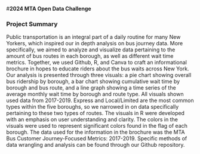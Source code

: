 #**2024 MTA Open Data Challenge**

### Project Summary 
Public transportation is an integral part of a daily routine for many New Yorkers, which inspired our in depth analysis on bus journey data. More specifically, we aimed to analyze and visualize data pertaining to the amount of bus routes in each borough, as well as different wait time metrics. Together, we used Github, R, and Canva to craft an informational brochure in hopes to educate riders about the bus waits across New York. Our analysis is presented through three visuals: a pie chart showing overall bus ridership by borough, a bar chart showing cumulative wait time by borough and bus route, and a line graph showing a time series of the average monthly wait time by borough and route type. All visuals shown used data from 2017-2019. Express and Local/Limited are the most common types within the five boroughs, so we narrowed in on data specifically pertaining to these two types of routes. The visuals in R were developed with an emphasis on user understanding and clarity. The colors in the visuals were used to represent significant colors found in the flag of each borough. The data used for the information in the brochure was the MTA Bus Customer Journey-Focused Metrics: 2017-2019. Specific methods of data wrangling and analysis can be found through our Github repository.
